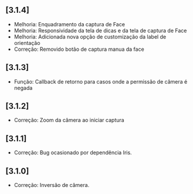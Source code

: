 ## [3.1.4]
- Melhoria: Enquadramento da captura de Face
- Melhoria: Responsividade da tela de dicas e da tela de captura de Face
- Melhoria: Adicionada nova opção de customização da label de orientação
- Correção: Removido botão de captura manua da face
 
## [3.1.3]
- Função: Callback de retorno para casos onde a permissão de câmera é negada
 
## [3.1.2]
- Correção: Zoom da câmera ao iniciar captura
 
## [3.1.1]
- Correção: Bug ocasionado por dependência Iris.
 
## [3.1.0]
- Correção: Inversão de câmera.